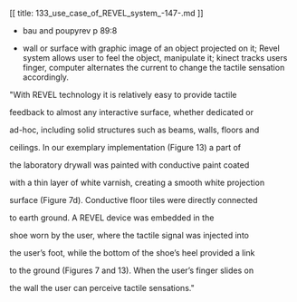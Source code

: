 [[
title: 133_use_case_of_REVEL_system_-147-.md
]]

+ bau and poupyrev p 89:8

  

+ wall or surface with graphic image of an object projected on it; Revel
system allows user to feel the object, manipulate it; kinect tracks users
finger, computer alternates the current to change the tactile sensation
accordingly.

  

"With REVEL technology it is relatively easy to provide tactile

feedback to almost any interactive surface, whether dedicated or

ad-hoc, including solid structures such as beams, walls, floors and

ceilings. In our exemplary implementation \(Figure 13\) a part of

the laboratory drywall was painted with conductive paint coated

with a thin layer of white varnish, creating a smooth white projection

surface \(Figure 7d\). Conductive floor tiles were directly connected

to earth ground. A REVEL device was embedded in the

shoe worn by the user, where the tactile signal was injected into

the user’s foot, while the bottom of the shoe’s heel provided a link

to the ground \(Figures 7 and 13\). When the user’s finger slides on

the wall the user can perceive tactile sensations."
